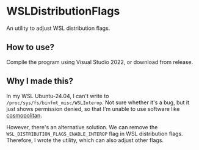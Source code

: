# WSLDistributionFlags

An utility to adjust WSL distribution flags.

## How to use?

Compile the program using Visual Studio 2022, or download from release.

## Why I made this?

In my WSL Ubuntu-24.04, I can't write to `/proc/sys/fs/binfmt_misc/WSLInterop`. Not sure whether it's a bug, but it just shows permission denied, so that I'm unable to use software like [cosmopolitan](https://github.com/jart/cosmopolitan).

However, there's an alternative solution. We can remove the `WSL_DISTRIBUTION_FLAGS_ENABLE_INTEROP` flag in WSL distribution flags. Therefore, I wrote the utility, which can also adjust other flags.
